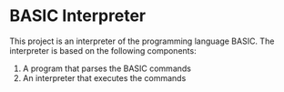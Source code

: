 # BASIC Interpreter

This project is an interpreter of the programming language BASIC. The interpreter is based on the following components:
1. A program that parses the BASIC commands
2. An interpreter that executes the commands
